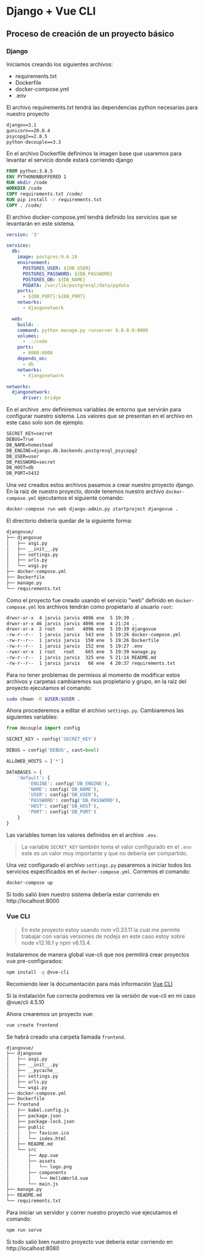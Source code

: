 # Django + Vue CLI
## Proceso de creación de un proyecto básico
### Django

Iniciamos creando los siguientes archivos:

- requirements.txt
- Dockerfile
- docker-compose.yml
- .env

El archivo requirements.txt tendrá las dependencias python necesarias para nuestro proyecto

```txt
django==3.1
gunicorn==20.0.4
psycopg2==2.8.5
python-decouple==3.3
```
En el archivo Dockerfile definimos la imagen base que usaremos para levantar el servicio donde estará corriendo django
```dockerfile
FROM python:3.8.5
ENV PYTHONUNBUFFERED 1
RUN mkdir /code
WORKDIR /code
COPY requirements.txt /code/
RUN pip install -r requirements.txt
COPY . /code/
```
El archivo docker-compose.yml tendrá definido los servicios que se levantarán en este sistema.
```yml
version: '3'

services:
  db:
    image: postgres:9.6.18
    environment:
      POSTGRES_USER: ${DB_USER}
      POSTGRES_PASSWORD: ${DB_PASSWORD}
      POSTGRES_DB: ${DB_NAME}
      PGDATA: /var/lib/postgresql/data/pgdata
    ports:
      - ${DB_PORT}:${DB_PORT}
    networks:
      - djangonetwork

  web:
    build: .
    command: python manage.py runserver 0.0.0.0:8000
    volumes:
      - .:/code
    ports:
      - 8000:8000
    depends_on:
      - db
    networks:
      - djangonetwork

networks:
  djangonetwork:
      driver: bridge

```
En el archivo .env definiremos variables de entorno que servirán para configurar nuestro sistema. Los valores que se presentan en el archivo en este caso solo son de ejemplo.
```txt
SECRET_KEY=secret
DEBUG=True
DB_NAME=homestead
DB_ENGINE=django.db.backends.postgresql_psycopg2
DB_USER=user
DB_PASSWORD=secret
DB_HOST=db
DB_PORT=5432
```

Una vez creados estos archivos pasamos a crear nuestro proyecto django. En la raíz de nuestro proyecto, donde tenemos nuestro archivo `docker-compose.yml` ejecutamos el siguiente comando:
```sh
docker-compose run web django-admin.py startproject djangovue .
```
El directorio debería quedar de la siguiente forma:
```sh
djangovue/
├── djangovue
│   ├── asgi.py
│   ├── __init__.py
│   ├── settings.py
│   ├── urls.py
│   └── wsgi.py
├── docker-compose.yml
├── Dockerfile
├── manage.py
└── requirements.txt
```

Como el proyecto fue creado usando el servicio "web" definido en `docker-compose.yml` los archivos tendrán como propietario al usuario `root`:
```sh
drwxr-xr-x  4 jarvis jarvis 4096 ene  5 19:39 .
drwxr-xr-x 46 jarvis jarvis 4096 ene  4 21:24 ..
drwxr-xr-x  2 root   root   4096 ene  5 19:39 djangovue
-rw-r--r--  1 jarvis jarvis  543 ene  5 19:26 docker-compose.yml
-rw-r--r--  1 jarvis jarvis  150 ene  5 19:26 Dockerfile
-rw-r--r--  1 jarvis jarvis  152 ene  5 19:27 .env
-rwxr-xr-x  1 root   root    665 ene  5 19:39 manage.py
-rw-r--r--  1 jarvis jarvis  325 ene  5 21:14 README.md
-rw-r--r--  1 jarvis jarvis   66 ene  4 20:37 requirements.txt
```
Para no tener problemas de permisos al momento de modificar estos archivos y carpetas cambiaremos sus propietario y grupo, en la raíz del proyecto ejecutamos el comando:
```sh
sudo chown -R $USER:$USER .
```
Ahora procederemos a editar el archivo `settings.py`. Cambiaremos las siguientes variables:
```python
from decouple import config

SECRET_KEY = config('SECRET_KEY')

DEBUG = config('DEBUG', cast=bool)

ALLOWED_HOSTS = ['*']

DATABASES = {
    'default': {
        'ENGINE': config('DB_ENGINE'),
        'NAME': config('DB_NAME'),
        'USER': config('DB_USER'),
        'PASSWORD': config('DB_PASSWORD'),
        'HOST': config('DB_HOST'),
        'PORT': config('DB_PORT')
    }
}
```
Las variables toman los valores definidos en el archivo `.env`.

> La variable `SECRET_KEY` también toma el valor configurado en el `.env` este es un valor muy importante y que no debería ser compartido.

Una vez configurado el archivo `settings.py` pasaremos a iniciar todos los servicios especificados en el `docker-compose.yml`. Corremos el comando:

```sh
docker-compose up
```

Si todo salió bien nuestro sistema debería estar corriendo en http://localhost:8000

### Vue CLI

> En este proyecto estoy usando nvm v0.33.11 la cual me permite trabajar con varias versiones de nodejs en este caso estoy sobre node v12.16.1 y npm v6.13.4.

Instalaremos de manera global vue-cli que nos permitirá crear proyectos vue pre-configurados:

```sh
npm install -g @vue-cli
```

Recomiendo leer la documentación para más información [Vue CLI](https://cli.vuejs.org/guide/installation.html)

Si la instalación fue correcta podremos ver la versión de vue-cli en mi caso @vue/cli 4.5.10

Ahora crearemos un proyecto vue:

```sh
vue create frontend
```

Se habrá creado una carpeta llamada `frontend`.

```sh
djangovue/
├── djangovue
│   ├── asgi.py
│   ├── __init__.py
│   ├── __pycache__
│   ├── settings.py
│   ├── urls.py
│   └── wsgi.py
├── docker-compose.yml
├── Dockerfile
├── frontend
│   ├── babel.config.js
│   ├── package.json
│   ├── package-lock.json
│   ├── public
│   │   ├── favicon.ico
│   │   └── index.html
│   ├── README.md
│   └── src
│       ├── App.vue
│       ├── assets
│       │   └── logo.png
│       ├── components
│       │   └── HelloWorld.vue
│       └── main.js
├── manage.py
├── README.md
└── requirements.txt
```

Para iniciar un servidor y correr nuestro proyecto vue ejecutamos el comando:

```sh
npm run serve
```
Si todo salió bien nuestro proyecto vue debería estar corriendo en http://localhost:8080